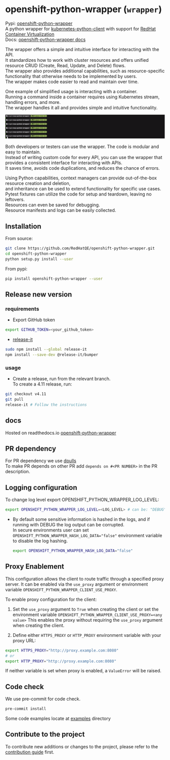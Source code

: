# openshift-python-wrapper (`wrapper`)

Pypi: [openshift-python-wrapper](https://pypi.org/project/openshift-python-wrapper)  
A python wrapper for [kubernetes-python-client](https://github.com/kubernetes-client/python) with support for [RedHat Container Virtualization](https://www.openshift.com/learn/topics/virtualization)  
Docs: [openshift-python-wrapper docs](https://openshift-python-wrapper.readthedocs.io/en/latest/)

The wrapper offers a simple and intuitive interface for interacting with the API.  
It standardizes how to work with cluster resources and offers unified resource CRUD (Create, Read, Update, and Delete) flows.  
The wrapper also provides additional capabilities, such as resource-specific functionality that otherwise needs to be implemented by users.  
The wrapper makes code easier to read and maintain over time.

One example of simplified usage is interacting with a container.  
Running a command inside a container requires using Kubernetes stream, handling errors, and more.  
The wrapper handles it all and provides simple and intuitive functionality.

![Alt Text](examples/pod_example.gif)

Both developers or testers can use the wrapper. The code is modular and easy to maintain.  
Instead of writing custom code for every API, you can use the wrapper that provides a consistent interface for interacting with APIs.  
It saves time, avoids code duplications, and reduces the chance of errors.

Using Python capabilities, context managers can provide out-of-the-box resource creation and deletion,  
and inheritance can be used to extend functionality for specific use cases.  
Pytest fixtures can utilize the code for setup and teardown, leaving no leftovers.  
Resources can even be saved for debugging.  
Resource manifests and logs can be easily collected.

## Installation

From source:

```bash
git clone https://github.com/RedHatQE/openshift-python-wrapper.git
cd openshift-python-wrapper
python setup.py install --user
```

From pypi:

```bash
pip install openshift-python-wrapper --user
```

## Release new version

### requirements

- Export GitHub token

```bash
export GITHUB_TOKEN=<your_github_token>
```

- [release-it](https://github.com/release-it/release-it)

```bash
sudo npm install --global release-it
npm install --save-dev @release-it/bumper
```

### usage

- Create a release, run from the relevant branch.  
  To create a 4.11 release, run:

```bash
git checkout v4.11
git pull
release-it # Follow the instructions
```

## docs

Hosted on readthedocs.io [openshift-python-wrapper](https://openshift-python-wrapper.readthedocs.io/en/latest/)

## PR dependency

For PR dependency we use [dpulls](https://www.dpulls.com/)  
To make PR depends on other PR add `depends on #<PR NUMBER>` in the PR description.

## Logging configuration

To change log level export OPENSHIFT_PYTHON_WRAPPER_LOG_LEVEL:

```bash
export OPENSHIFT_PYTHON_WRAPPER_LOG_LEVEL=<LOG_LEVEL> # can be: "DEBUG", "INFO", "WARNING", "ERROR", "CRITICAL"
```

- By default some sensitive information is hashed in the logs, and if running with DEBUG the log output can be corrupted.  
  In secure environments user can set `OPENSHIFT_PYTHON_WRAPPER_HASH_LOG_DATA="false"` environment variable to disable the log hashing.

  ```bash
  export OPENSHIFT_PYTHON_WRAPPER_HASH_LOG_DATA="false"
  ```

## Proxy Enablement

This configuration allows the client to route traffic through a specified proxy server.
It can be enabled via the `use_proxy` argument or environment variable `OPENSHIFT_PYTHON_WRAPPER_CLIENT_USE_PROXY`.

To enable proxy configuration for the client:

1. Set the `use_proxy` argument to `True` when creating the client or set the environment variable `OPENSHIFT_PYTHON_WRAPPER_CLIENT_USE_PROXY=<any value>`
This enables the proxy without requiring the `use_proxy` argument when creating the client.

2. Define either `HTTPS_PROXY` or `HTTP_PROXY` environment variable with your proxy URL:
```bash
export HTTPS_PROXY="http://proxy.example.com:8080"
# or
export HTTP_PROXY="http://proxy.example.com:8080"
```
If neither variable is set when proxy is enabled, a `ValueError` will be raised.

## Code check

We use pre-commit for code check.

```bash
pre-commit install
```

Some code examples locate at [examples](examples) directory

## Contribute to the project

To contribute new additions or changes to the project, please refer to the [contribution guide](CONTRIBUTING.md) first.
